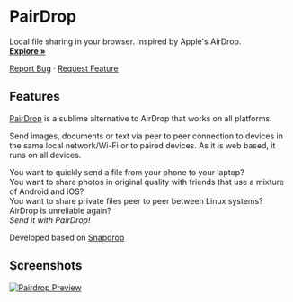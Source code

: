 # PairDrop

Local file sharing in your browser. Inspired by Apple's AirDrop.  
[**Explore »**](https://pairdrop.net)  
  
[Report Bug](https://github.com/schlagmichdoch/PairDrop/issues) · [Request Feature](https://github.com/schlagmichdoch/PairDrop/issues)

## Features

[PairDrop](https://pairdrop.net) is a sublime alternative to AirDrop that works on all platforms.

Send images, documents or text via peer to peer connection to devices in the same local network/Wi-Fi or to paired devices. As it is web based, it runs on all devices.

You want to quickly send a file from your phone to your laptop?  
You want to share photos in original quality with friends that use a mixture of Android and iOS?  
You want to share private files peer to peer between Linux systems?  
AirDrop is unreliable again?  
_Send it with PairDrop!_

Developed based on [Snapdrop](https://github.com/RobinLinus/snapdrop)


## Screenshots

[![Pairdrop Preview](https://github.com/schlagmichdoch/PairDrop/raw/master/docs/pairdrop_screenshot_mobile.gif)](https://github.com/schlagmichdoch/PairDrop/blob/master/docs/pairdrop_screenshot_mobile.gif)